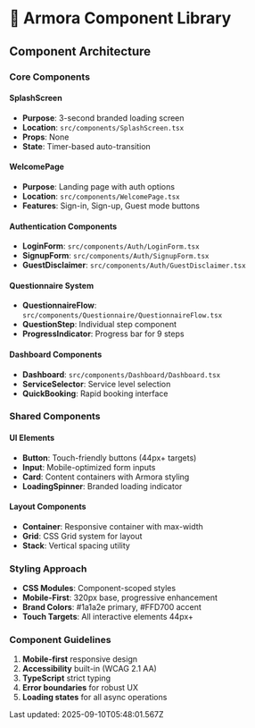 # 🧩 Armora Component Library

## Component Architecture

### Core Components

#### SplashScreen
- **Purpose**: 3-second branded loading screen
- **Location**: `src/components/SplashScreen.tsx`
- **Props**: None
- **State**: Timer-based auto-transition

#### WelcomePage
- **Purpose**: Landing page with auth options
- **Location**: `src/components/WelcomePage.tsx`
- **Features**: Sign-in, Sign-up, Guest mode buttons

#### Authentication Components
- **LoginForm**: `src/components/Auth/LoginForm.tsx`
- **SignupForm**: `src/components/Auth/SignupForm.tsx`
- **GuestDisclaimer**: `src/components/Auth/GuestDisclaimer.tsx`

#### Questionnaire System
- **QuestionnaireFlow**: `src/components/Questionnaire/QuestionnaireFlow.tsx`
- **QuestionStep**: Individual step component
- **ProgressIndicator**: Progress bar for 9 steps

#### Dashboard Components
- **Dashboard**: `src/components/Dashboard/Dashboard.tsx`
- **ServiceSelector**: Service level selection
- **QuickBooking**: Rapid booking interface

### Shared Components

#### UI Elements
- **Button**: Touch-friendly buttons (44px+ targets)
- **Input**: Mobile-optimized form inputs
- **Card**: Content containers with Armora styling
- **LoadingSpinner**: Branded loading indicator

#### Layout Components
- **Container**: Responsive container with max-width
- **Grid**: CSS Grid system for layout
- **Stack**: Vertical spacing utility

### Styling Approach
- **CSS Modules**: Component-scoped styles
- **Mobile-First**: 320px base, progressive enhancement
- **Brand Colors**: #1a1a2e primary, #FFD700 accent
- **Touch Targets**: All interactive elements 44px+

### Component Guidelines
1. **Mobile-first** responsive design
2. **Accessibility** built-in (WCAG 2.1 AA)
3. **TypeScript** strict typing
4. **Error boundaries** for robust UX
5. **Loading states** for all async operations

Last updated: 2025-09-10T05:48:01.567Z
